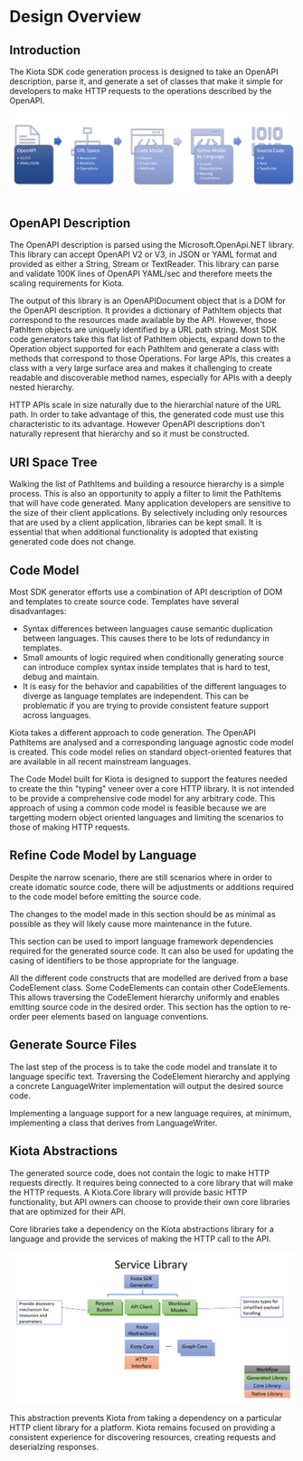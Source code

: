 # Design Overview

## Introduction

The Kiota SDK code generation process is designed to take an OpenAPI description, parse it, and  generate a set of classes that make it simple for developers to make HTTP requests to the operations described by the OpenAPI.

![](images/designoverview.png)

## OpenAPI Description

The OpenAPI description is parsed using the Microsoft.OpenApi.NET library.  This library can accept OpenAPI V2 or V3, in JSON or YAML format and provided as either a String, Stream or TextReader.  This library can parse and validate 100K lines of OpenAPI YAML/sec and therefore meets the scaling requirements for Kiota.

The output of this library is an OpenAPIDocument object that is a DOM for the OpenAPI description.  It provides a dictionary of PathItem objects that correspond to the resources made available by the API.  However, those PathItem objects are uniquely identified by a URL path string.  Most SDK code generators take this flat list of PathItem objects, expand down to the Operation object supported for each PathItem and generate a class with methods that correspond to those Operations.  For large APIs, this creates a class with a very large surface area and makes it challenging to create readable and discoverable method names, especially for APIs with a deeply nested hierarchy.

HTTP APIs scale in size naturally due to the hierarchial nature of the URL path.  In order to take advantage of this, the generated code must use this characteristic to its advantage.  However OpenAPI descriptions don't naturally represent that hierarchy and so it must be constructed.

## URI Space Tree

Walking the list of PathItems and building a resource hierarchy is a simple process. This is also an opportunity to apply a filter to limit the PathItems that will have code generated.  Many application developers are sensitive to the size of their client applications.  By selectively including only resources that are used by a client application, libraries can be kept small.  It is essential that when additional functionality is adopted that existing generated code does not change.

## Code Model

Most SDK generator efforts use a combination of API description of DOM and templates to create source code.  Templates have several disadvantages:

- Syntax differences between languages cause semantic duplication between languages. This causes there to be lots of redundancy in templates.
- Small amounts of logic required when conditionally generating source can introduce complex syntax inside templates that is hard to test, debug and maintain.
- It is easy for the behavior and capabilities of the different languages to diverge as language templates are independent.  This can be problematic if you are trying to provide consistent feature support across languages.

Kiota takes a different approach to code generation.  The OpenAPI PathItems are analysed and a corresponding language agnostic code model is created.  This code model relies on standard object-oriented features that are available in all recent mainstream languages.

The Code Model built for Kiota is designed to support the features needed to create the thin "typing" veneer over a core HTTP library. It is not intended to be provide a comprehensive code model for any arbitrary code.  This approach of using a common code model is feasible because we are targetting modern object oriented languages and limiting the scenarios to those of making HTTP requests.

## Refine Code Model by Language

Despite the narrow scenario, there are still scenarios where in order to create idomatic source code, there will be adjustments or additions required to the code model before emitting the source code.

The changes to the model made in this section should be as minimal as possible as they will likely cause more maintenance in the future.

This section can be used to import language framework dependencies required for the generated source code.  It can also be used for updating the casing of identifiers to be those appropriate for the language.

All the different code constructs that are modelled are derived from a base CodeElement class. Some CodeElements can contain other CodeElements.  This allows traversing the CodeElement hierarchy uniformly and enables emitting source code in the desired order.  This section has the option to re-order peer elements based on language conventions.

## Generate Source Files

The last step of the process is to take the code model and translate it to language specific text.  Traversing the CodeElement hierarchy and applying a concrete LanguageWriter implementation will output the desired source code.

Implementing a language support for a new language requires, at minimum, implementing a class that derives from LanguageWriter.

## Kiota Abstractions

The generated source code, does not contain the logic to make HTTP requests directly. It requires being connected to a core library that will make the HTTP requests.  A Kiota.Core library will provide basic HTTP functionality, but API owners can choose to provide their own core libraries that are optimized for their API.

Core libraries take a dependency on the Kiota abstractions library for a language and provide the services of making the HTTP call to the API.  

![](./images/KiotaAbstractions.png)

This abstraction prevents Kiota from taking a dependency on a particular HTTP client library for a platform. Kiota remains focused on providing a consistent experience for discovering resources, creating requests and deserialzing responses.
